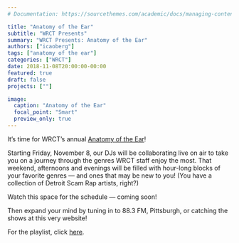 ```yaml
---
# Documentation: https://sourcethemes.com/academic/docs/managing-content/

title: "Anatomy of the Ear"
subtitle: "WRCT Presents"
summary: "WRCT Presents: Anatomy of the Ear"
authors: ["icaoberg"]
tags: ["anatomy of the ear"]
categories: ["WRCT"]
date: 2018-11-08T20:00:00-00:00
featured: true
draft: false
projects: [""]

image:
  caption: "Anatomy of the Ear"
  focal_point: "Smart"
  preview_only: true
---
```


It’s time for WRCT’s annual [Anatomy of the Ear](http://www.wrct.org/2019/11/02/anatomy-of-the-ear-nov-8-10/)!

Starting Friday, November 8, our DJs will be collaborating live on air to take you on a journey through the genres WRCT staff enjoy the most. That weekend, afternoons and evenings will be filled with hour-long blocks of your favorite genres — and ones that may be new to you! (You have a collection of Detroit Scam Rap artists, right?)

Watch this space for the schedule — coming soon!

Then expand your mind by tuning in to 88.3 FM, Pittsburgh, or catching the shows at this very website!

For the playlist, click [here](https://play.google.com/music/playlist/AMaBXymuz8Wtz4qRrCF7mra-UPsazxZrSxDuykhF9fRRu_52ES9ltpbUHkDNIXrymtprQueBcgqICglwp_MLXcxPeH59dFDlMg%3D%3D).
